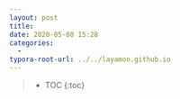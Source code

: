 ```yaml
---
layout: post
title: 
date: 2020-05-08 15:28
categories:
  -
typora-root-url: ../../layamon.github.io
---
```

> * TOC
{:toc}


